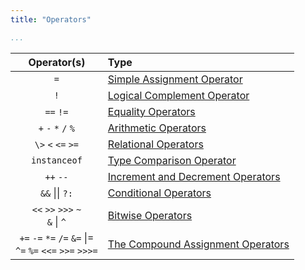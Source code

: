 ```yaml
---
title: "Operators"  

...
```


|Operator(s)         							  |Type
|:-----------------------------------------------:|:---------------------------------------------------------------------------
|`=`											  |[Simple Assignment Operator](Operators/AssignmentOperatorSimple)
|`!`                                              |[Logical Complement Operator](Operators/ComplementOperators.html.md)
|`==`   `!=`									  |[Equality Operators](Operators/EqualityOperators)
|`+`   `-`   `*`   `/`  `%`						  |[Arithmetic Operators](Operators/ArithmeticOperators)
|`\>`   `<`   `<=`  `>=`						  |[Relational Operators](Operators/RelationalOperators)
|`instanceof`         							  |[Type Comparison Operator](Operators/TypeComparionOperator)
|`++`  `--`										  |[Increment and Decrement Operators](Operators/IncrementDecrementOperators)
|`&&`  &#124;&#124;   `?:`                        |[Conditional Operators](Operators/ConditionalOperators.html.md)
|`<<`   `>>`   `>>>`   `~`<br/>   `&` &#124;  `^` |[Bitwise Operators](Operators/BitwiseOperators.html.md)
|`+=`  `-=`  `*=`  `/=`  `&=`  &#124;=<br/>  `^=`  `%=`  `<<=`  `>>=`  `>>>=` |[The Compound Assignment Operators](Operators/AssignmentOperatorsCompound)



  